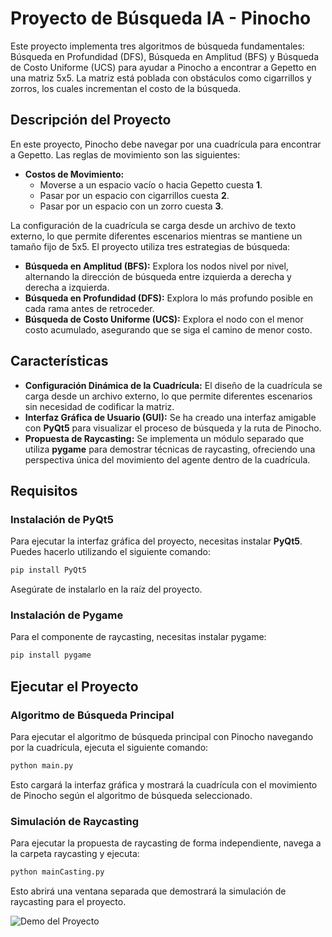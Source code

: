 # Proyecto de Búsqueda IA - Pinocho

Este proyecto implementa tres algoritmos de búsqueda fundamentales: Búsqueda en Profundidad (DFS), Búsqueda en Amplitud (BFS) y Búsqueda de Costo Uniforme (UCS) para ayudar a Pinocho a encontrar a Gepetto en una matriz 5x5. La matriz está poblada con obstáculos como cigarrillos y zorros, los cuales incrementan el costo de la búsqueda.

## Descripción del Proyecto

En este proyecto, Pinocho debe navegar por una cuadrícula para encontrar a Gepetto. Las reglas de movimiento son las siguientes:

- **Costos de Movimiento:**
  - Moverse a un espacio vacío o hacia Gepetto cuesta **1**.
  - Pasar por un espacio con cigarrillos cuesta **2**.
  - Pasar por un espacio con un zorro cuesta **3**.

La configuración de la cuadrícula se carga desde un archivo de texto externo, lo que permite diferentes escenarios mientras se mantiene un tamaño fijo de 5x5. El proyecto utiliza tres estrategias de búsqueda:

- **Búsqueda en Amplitud (BFS):** Explora los nodos nivel por nivel, alternando la dirección de búsqueda entre izquierda a derecha y derecha a izquierda.
- **Búsqueda en Profundidad (DFS):** Explora lo más profundo posible en cada rama antes de retroceder.
- **Búsqueda de Costo Uniforme (UCS):** Explora el nodo con el menor costo acumulado, asegurando que se siga el camino de menor costo.

## Características

- **Configuración Dinámica de la Cuadrícula:** El diseño de la cuadrícula se carga desde un archivo externo, lo que permite diferentes escenarios sin necesidad de codificar la matriz.
- **Interfaz Gráfica de Usuario (GUI):** Se ha creado una interfaz amigable con **PyQt5** para visualizar el proceso de búsqueda y la ruta de Pinocho.
- **Propuesta de Raycasting:** Se implementa un módulo separado que utiliza **pygame** para demostrar técnicas de raycasting, ofreciendo una perspectiva única del movimiento del agente dentro de la cuadrícula.

## Requisitos

### Instalación de PyQt5

Para ejecutar la interfaz gráfica del proyecto, necesitas instalar **PyQt5**. Puedes hacerlo utilizando el siguiente comando:

  ```bash
  pip install PyQt5
  ```

Asegúrate de instalarlo en la raíz del proyecto.

### Instalación de Pygame


Para el componente de raycasting, necesitas instalar pygame:

  ```bash
  pip install pygame
  ```

## Ejecutar el Proyecto

### Algoritmo de Búsqueda Principal

Para ejecutar el algoritmo de búsqueda principal con Pinocho navegando por la cuadrícula, ejecuta el siguiente comando:

  ```bash
  python main.py
  ```

Esto cargará la interfaz gráfica y mostrará la cuadrícula con el movimiento de Pinocho según el algoritmo de búsqueda seleccionado.

### Simulación de Raycasting
Para ejecutar la propuesta de raycasting de forma independiente, navega a la carpeta raycasting y ejecuta:

  ```bash
  python mainCasting.py
  ```
Esto abrirá una ventana separada que demostrará la simulación de raycasting para el proyecto.

![Demo del Proyecto](public/gifDemoLaberintoIA.gif.gif)
